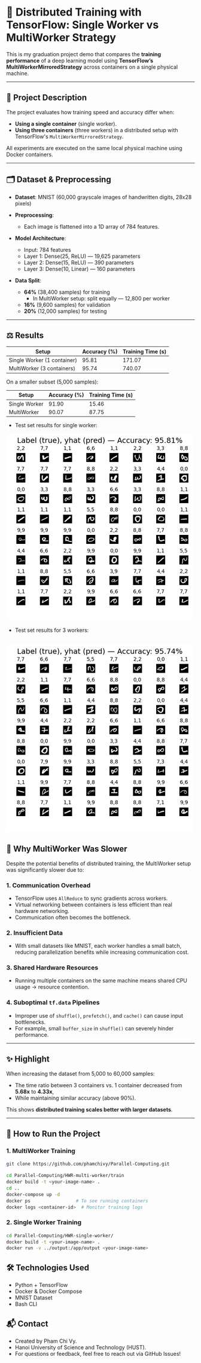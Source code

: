 # 🧠 Distributed Training with TensorFlow: Single Worker vs MultiWorker Strategy

This is my graduation project demo that compares the **training performance** of a deep learning model using **TensorFlow’s MultiWorkerMirroredStrategy** across containers on a single physical machine.

---

## 📌 Project Description

The project evaluates how training speed and accuracy differ when:
- **Using a single container** (single worker).
- **Using three containers** (three workers) in a distributed setup with TensorFlow's `MultiWorkerMirroredStrategy`.

All experiments are executed on the same local physical machine using Docker containers.

---

## 🗂️ Dataset & Preprocessing

- **Dataset**: MNIST (60,000 grayscale images of handwritten digits, 28x28 pixels)
- **Preprocessing**:
  - Each image is flattened into a 1D array of 784 features.
- **Model Architecture**:



  - Input: 784 features
  - Layer 1: Dense(25, ReLU) — 19,625 parameters
  - Layer 2: Dense(15, ReLU) — 390 parameters
  - Layer 3: Dense(10, Linear) — 160 parameters

- **Data Split**:
  - **64%** (38,400 samples) for training
    - In MultiWorker setup: split equally — 12,800 per worker
  - **16%** (9,600 samples) for validation
  - **20%** (12,000 samples) for testing

---

## ⚖️ Results

| Setup               | Accuracy (%) | Training Time (s) |
|---------------------|--------------|-------------------|
| Single Worker (1 container) | 95.81 | 171.07 |
| MultiWorker (3 containers) | 95.74 | 740.07 |

On a smaller subset (5,000 samples):

| Setup               | Accuracy (%) | Training Time (s) |
|---------------------|--------------|-------------------|
| Single Worker | 91.90 | 15.46 |
| MultiWorker | 90.07 | 87.75 |

- Test set results for single worker:

![single_worker](HWR-single-worker/prev/7th_mnist/predictions_single_worker.png)

- Test set results for 3 workers:

![single_worker](HWR-multi-worker/prev/7th_mnist/predictions_worker_0.png)
---

## 🧠 Why MultiWorker Was Slower

Despite the potential benefits of distributed training, the MultiWorker setup was significantly slower due to:

### 1. **Communication Overhead**
- TensorFlow uses `AllReduce` to sync gradients across workers.
- Virtual networking between containers is less efficient than real hardware networking.
- Communication often becomes the bottleneck.

### 2. **Insufficient Data**
- With small datasets like MNIST, each worker handles a small batch, reducing parallelization benefits while increasing communication cost.

### 3. **Shared Hardware Resources**
- Running multiple containers on the same machine means shared CPU usage → resource contention.

### 4. **Suboptimal `tf.data` Pipelines**
- Improper use of `shuffle()`, `prefetch()`, and `cache()` can cause input bottlenecks.
- For example, small `buffer_size` in `shuffle()` can severely hinder performance.

---

## ✨ Highlight

When increasing the dataset from 5,000 to 60,000 samples:
- The time ratio between 3 containers vs. 1 container decreased from **5.68x** to **4.33x**,
- While maintaining similar accuracy (above 90%).

This shows **distributed training scales better with larger datasets**.

---

## 🚀 How to Run the Project

### 1. MultiWorker Training

```bash
git clone https://github.com/phamchivy/Parallel-Computing.git
```

```bash
cd Parallel-Computing/HWR-multi-worker/train
docker build -t <your-image-name> .
cd ..
docker-compose up -d
docker ps                 # To see running containers
docker logs <container-id>  # Monitor training logs
```

### 2. Single Worker Training

```bash
cd Parallel-Computing/HWR-single-worker/
docker build -t <your-image-name> .
docker run -v ../output:/app/output <your-image-name>
```

## 🛠️ Technologies Used

- Python + TensorFlow
- Docker & Docker Compose
- MNIST Dataset
- Bash CLI

## 📬 Contact

- Created by Pham Chi Vy.
- Hanoi University of Science and Technology (HUST).
- For questions or feedback, feel free to reach out via GitHub Issues!

